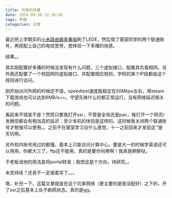 ```yaml
---
title: 坑爹的多播
date: 2018-09-30 22:36:45
tags: 多播
categories: 日常
---
```


最近把上学期买的[小米路由器青春版](https://www.mi.com/miwifilite/)刷了LEDE，然后借了寝室同学的两个联通账号，再搭配上自己的电信宽带，想体验一下多播的快感。

<!--more-->

结果。。

其实刚配置好多播的时候没发现有什么问题，三个虚拟接口，配置其负载相同。另外我还配置了一个校园网的虚拟接口，并配置相应规则，学校的某个IP段都由这个规则进行访问。

刚开始访问外网的时候还不错，speedtest速度能稳定在50Mbps左右，用steam下载游戏也可以达到6MB/s++。守望先锋什么的都正常运行，没有网络延迟相关的问题。

看起来不错是不是？然而只要我打开ssr，不管是全局还是pac，每打开一个网页/发微信都会有相当高的延迟：至少本机的体验是这样的。这时候我关闭两个联通账号才勉强可以使用。。之前不在寝室学习没什么感觉，十一之前回来才发现这™是天坑啊。

另外校内账号用过的都懂，基本上只能访问计算中心。要是大一的时候学英语还可以用用，你都大三了，ftp还不能用，真的是要你何用啊！我真是醉醉哒。

于老板说他的用法是将portal转发；我想这是个方向，待研究。。

未完待续？还真不一定接着写了。。。

嗯，补充一下，这篇文章就是在这个坑爹网络（更主要的是我没配好）之下的，开了ssr之后基本上处于断网状态。真的是gg。